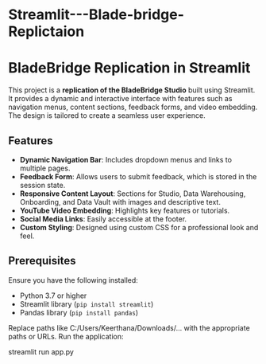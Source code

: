 # Streamlit---Blade-bridge-Replictaion

# BladeBridge Replication in Streamlit

This project is a **replication of the BladeBridge Studio** built using Streamlit. It provides a dynamic and interactive interface with features such as navigation menus, content sections, feedback forms, and video embedding. The design is tailored to create a seamless user experience.

## Features
- **Dynamic Navigation Bar**: Includes dropdown menus and links to multiple pages.
- **Feedback Form**: Allows users to submit feedback, which is stored in the session state.
- **Responsive Content Layout**: Sections for Studio, Data Warehousing, Onboarding, and Data Vault with images and descriptive text.
- **YouTube Video Embedding**: Highlights key features or tutorials.
- **Social Media Links**: Easily accessible at the footer.
- **Custom Styling**: Designed using custom CSS for a professional look and feel.

## Prerequisites
Ensure you have the following installed:
- Python 3.7 or higher
- Streamlit library (`pip install streamlit`)
- Pandas library (`pip install pandas`)



Replace paths like C:/Users/Keerthana/Downloads/... with the appropriate paths or URLs.
Run the application:

streamlit run app.py
